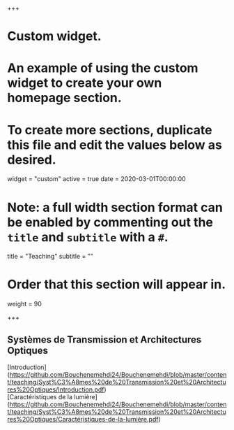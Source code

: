 +++
# Custom widget.
# An example of using the custom widget to create your own homepage section.
# To create more sections, duplicate this file and edit the values below as desired.
widget = "custom"
active = true
date = 2020-03-01T00:00:00

# Note: a full width section format can be enabled by commenting out the `title` and `subtitle` with a `#`.
title = "Teaching"
subtitle = ""

# Order that this section will appear in.
weight = 90

+++
## Systèmes de Transmission et Architectures Optiques
[Introduction]
(https://github.com/Bouchenemehdi24/Bouchenemehdi/blob/master/content/teaching/Syst%C3%A8mes%20de%20Transmission%20et%20Architectures%20Optiques/Introduction.pdf)
</br>
[Caractéristiques de la lumière]
(https://github.com/Bouchenemehdi24/Bouchenemehdi/blob/master/content/teaching/Syst%C3%A8mes%20de%20Transmission%20et%20Architectures%20Optiques/Caractéristiques-de-la-lumière.pdf)
